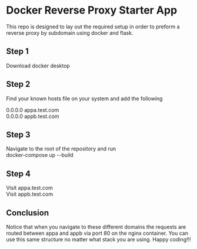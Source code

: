 # Docker Reverse Proxy Starter App

This repo is designed to lay out the required setup in order to preform a reverse proxy by subdomain using docker and flask. 

## Step 1
Download docker desktop 

## Step 2
Find your known hosts file on your system and add the following 

0.0.0.0 appa.test.com
<br>
0.0.0.0 appb.test.com

## Step 3 
Navigate to the root of the repository and run 
<br>
docker-compose up --build

## Step 4
Visit appa.test.com 
<br>
Visit appb.test.com

## Conclusion 
Notice that when you navigate to these different domains the requests are routed between appa and appb via port 80 on the nginx container. You can use this same structure no matter what stack you are using. Happy coding!!!